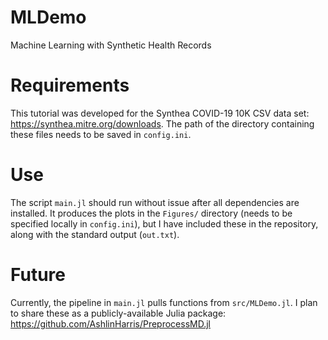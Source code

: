 # MLDemo
Machine Learning with Synthetic Health Records

# Requirements
This tutorial was developed for the Synthea COVID-19 10K CSV data set: https://synthea.mitre.org/downloads.
The path of the directory containing these files needs to be saved in `config.ini`.

# Use
The script `main.jl` should run without issue after all dependencies are installed.
It produces the plots in the `Figures/` directory (needs to be specified locally in `config.ini`), but I have included these in the repository,
along with the standard output (`out.txt`).

# Future
Currently, the pipeline in `main.jl` pulls functions from `src/MLDemo.jl`.
I plan to share these as a publicly-available Julia package: https://github.com/AshlinHarris/PreprocessMD.jl
